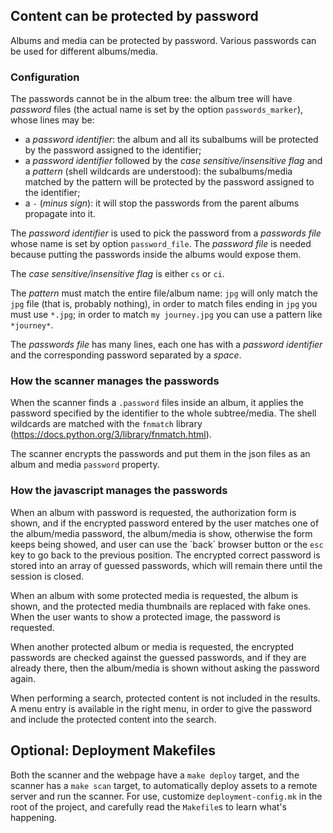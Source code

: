 ## Content can be protected by password

Albums and media can be protected by password. Various passwords can be used for different albums/media.

### Configuration

The passwords cannot be in the album tree: the album tree will have _password_ files (the actual name is set by the option `passwords_marker`), whose lines may be:

* a _password identifier_: the album and all its subalbums will be protected by the password assigned to the identifier;
* a _password identifier_ followed by the _case sensitive/insensitive flag_ and a _pattern_ (shell wildcards are understood): the subalbums/media matched by the pattern will be protected by the password assigned to the identifier;
* a `-` (_minus sign_): it will stop the passwords from the parent albums propagate into it.

The _password identifier_ is used to pick the password from a _passwords file_ whose name is set by option `password_file`. The _password file_ is needed because putting the passwords inside the albums would expose them.

The _case sensitive/insensitive flag_ is either `cs` or `ci`.

The _pattern_ must match the entire file/album name: `jpg` will only match the `jpg` file (that is, probably nothing), in order to match files ending in `jpg` you must use `*.jpg`; in order to match `my journey.jpg` you can use a pattern like `*journey*`.

The _passwords file_ has many lines, each one has with a _password identifier_ and the corresponding password separated by a _space_.

### How the scanner manages the passwords

When the scanner finds a `.password` files inside an album, it applies the password specified by the identifier to the whole subtree/media. The shell wildcards are matched with the `fnmatch` library (https://docs.python.org/3/library/fnmatch.html).

The scanner encrypts the passwords and put them in the json files as an album and media `password` property.

### How the javascript manages the passwords

When an album with password is requested, the authorization form is shown, and if the encrypted password entered by the user matches one of the album/media password, the album/media is show, otherwise the form keeps being showed, and user can use the ´back´ browser button or the `esc` key to go back to the previous position. The encrypted correct password is stored into an array of guessed passwords, which will remain there until the session is closed.

When an album with some protected media is requested, the album is shown, and the protected media thumbnails are replaced with fake ones. When the user wants to show a protected image, the password is requested.

When another protected album or media is requested, the encrypted passwords are checked against the guessed passwords, and if they are already there, then the album/media is shown without asking the password again.

When performing a search, protected content is not included in the results. A menu entry is available in the right menu, in order to give the password and include the protected content into the search.

## Optional: Deployment Makefiles

Both the scanner and the webpage have a `make deploy` target, and the scanner has a `make scan` target, to automatically deploy assets to a remote server and run the scanner. For use, customize `deployment-config.mk` in the root of the project, and carefully read the `Makefile`s to learn what's happening.
